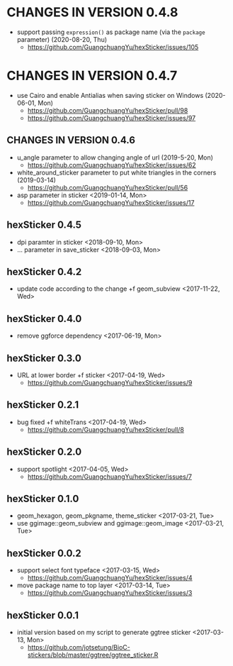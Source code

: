# CHANGES IN VERSION 0.4.8

+ support passing `expression()` as package name (via the `package` parameter) (2020-08-20, Thu)
  - <https://github.com/GuangchuangYu/hexSticker/issues/105>

# CHANGES IN VERSION 0.4.7

+ use Cairo and enable Antialias when saving sticker on Windows (2020-06-01, Mon)
  - <https://github.com/GuangchuangYu/hexSticker/pull/98>
  - <https://github.com/GuangchuangYu/hexSticker/issues/97>

CHANGES IN VERSION 0.4.6
------------------------
+ u_angle parameter to allow changing angle of url (2019-5-20, Mon)
  - <https://github.com/GuangchuangYu/hexSticker/issues/62>
+ white_around_sticker parameter to put white triangles in the corners (2019-03-14)
  - <https://github.com/GuangchuangYu/hexSticker/pull/56>
+ asp parameter in sticker <2019-01-14, Mon>
  - <https://github.com/GuangchuangYu/hexSticker/issues/17>

hexSticker 0.4.5
------------------------
 + dpi paramter in sticker <2018-09-10, Mon>
 + ... parameter in save_sticker <2018-09-03, Mon>
 
hexSticker 0.4.2
------------------------
 + update code according to the change +f geom_subview <2017-11-22, Wed>

hexSticker 0.4.0
------------------------
 + remove ggforce dependency <2017-06-19, Mon>

hexSticker 0.3.0
------------------------
 + URL at lower border +f sticker <2017-04-19, Wed>
   - https://github.com/GuangchuangYu/hexSticker/issues/9

hexSticker 0.2.1
------------------------
 + bug fixed +f whiteTrans <2017-04-19, Wed>
   - https://github.com/GuangchuangYu/hexSticker/pull/8

hexSticker 0.2.0
------------------------
 + support spotlight <2017-04-05, Wed>
   - <https://github.com/GuangchuangYu/hexSticker/issues/7>

hexSticker 0.1.0
------------------------
 + geom_hexagon, geom_pkgname, theme_sticker <2017-03-21, Tue>
 + use ggimage::geom_subview and ggimage::geom_image <2017-03-21, Tue>

hexSticker 0.0.2
------------------------
 + support select font typeface <2017-03-15, Wed>
   - https://github.com/GuangchuangYu/hexSticker/issues/4
 + move package name to top layer <2017-03-14, Tue>
   - https://github.com/GuangchuangYu/hexSticker/issues/3

hexSticker 0.0.1
------------------------
 + initial version based on my script to generate ggtree sticker <2017-03-13, Mon>
   - https://github.com/jotsetung/BioC-stickers/blob/master/ggtree/ggtree_sticker.R
